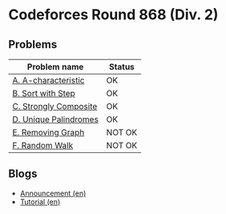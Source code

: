 # Codeforces Round 868 (Div. 2)

## Problems

|Problem name|Status|
|------------|---------|
| [A. A-characteristic](problems/A._A-characteristic.md)|OK|
| [B. Sort with Step](problems/B._Sort_with_Step.md)|OK|
| [C. Strongly Composite](problems/C._Strongly_Composite.md)|OK|
| [D. Unique Palindromes](problems/D._Unique_Palindromes.md)|OK|
| [E. Removing Graph](problems/E._Removing_Graph.md)|NOT OK|
| [F. Random Walk](problems/F._Random_Walk.md)|NOT OK|
## Blogs

- [Announcement (en)](blogs/Announcement_(en).md)
- [Tutorial (en)](blogs/Tutorial_(en).md)
